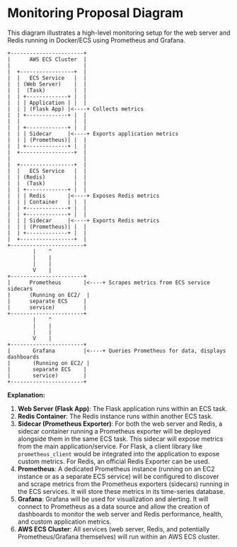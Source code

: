 # Monitoring Proposal Diagram

This diagram illustrates a high-level monitoring setup for the web server and Redis running in Docker/ECS using Prometheus and Grafana.

```
+-----------------------+
|      AWS ECS Cluster  |
|                       |
|  +-----------------+  |
|  |   ECS Service   |  |
|  | (Web Server)    |  |
|  |  (Task)         |  |
|  | +-------------+ |  |
|  | | Application | |  |
|  | | (Flask App) |<----+ Collects metrics
|  | +-------------+ |  |
|  |                 |  |
|  | +-------------+ |  |
|  | | Sidecar     |<----+ Exports application metrics
|  | | (Prometheus)| |  |
|  | +-------------+ |  |
|  +-----------------+  |
|                       |
|  +-----------------+  |
|  |   ECS Service   |  |
|  | (Redis)         |  |
|  |  (Task)         |  |
|  | +-------------+ |  |
|  | | Redis       |<----+ Exposes Redis metrics
|  | | Container   | |  |
|  | +-------------+ |  |
|  | +-------------+ |  |
|  | | Sidecar     |<----+ Exports Redis metrics
|  | | (Prometheus)| |  |
|  | +-------------+ |  |
|  +-----------------+  |
+-----------------------+
        |    ^
        |    |
        |    |
        V    |
+-----------------------+
|      Prometheus       |<----+ Scrapes metrics from ECS service sidecars
|      (Running on EC2/  |
|      separate ECS     |
|      service)         |
+-----------------------+
        |    ^
        |    |
        |    |
        V    |
+-----------------------+
|       Grafana         |<----+ Queries Prometheus for data, displays dashboards
|       (Running on EC2/ |
|       separate ECS    |
|       service)        |
+-----------------------+

```

**Explanation:**

1.  **Web Server (Flask App)**: The Flask application runs within an ECS task.
2.  **Redis Container**: The Redis instance runs within another ECS task.
3.  **Sidecar (Prometheus Exporter)**: For both the web server and Redis, a sidecar container running a Prometheus exporter will be deployed alongside them in the same ECS task. This sidecar will expose metrics from the main application/service. For Flask, a client library like `prometheus_client` would be integrated into the application to expose custom metrics. For Redis, an official Redis Exporter can be used.
4.  **Prometheus**: A dedicated Prometheus instance (running on an EC2 instance or as a separate ECS service) will be configured to discover and scrape metrics from the Prometheus exporters (sidecars) running in the ECS services. It will store these metrics in its time-series database.
5.  **Grafana**: Grafana will be used for visualization and alerting. It will connect to Prometheus as a data source and allow the creation of dashboards to monitor the web server and Redis performance, health, and custom application metrics.
6.  **AWS ECS Cluster**: All services (web server, Redis, and potentially Prometheus/Grafana themselves) will run within an AWS ECS cluster.

